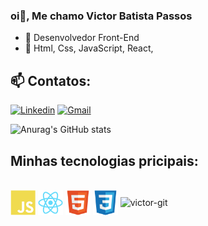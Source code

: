 ### oi👋, Me chamo Victor Batista Passos

- 🔭 Desenvolvedor Front-End
- 🌱 Html, Css, JavaScript, React,
## 📫 Contatos:
  [![Linkedin](https://img.shields.io/badge/LinkedIn-0077B5?style=for-the-badge&logo=linkedin&logoColor=white)](https://www.linkedin.com/in/victor-batista-passos-5805a3201/) [![Gmail](https://img.shields.io/badge/Gmail-D14836?style=for-the-badge&logo=gmail&logoColor=white)](mailto:vbatistapassos@gmail.com)

![Anurag's GitHub stats](https://github-readme-stats.vercel.app/api?username=victorBP02&theme=dark&show_icons=true)

## Minhas tecnologias pricipais:
<div style="display: inline_block"><br>
<img align="center" alt="victor-js" heigth="30" width="40" src="https://raw.githubusercontent.com/devicons/devicon/master/icons/javascript/javascript-plain.svg">
<img align="center" alt="victor-react" heigth="30" width="40" src="https://raw.githubusercontent.com/devicons/devicon/master/icons/react/react-original.svg">
<img align="center" alt="victor-html" heigth="30" width="40" src="https://raw.githubusercontent.com/devicons/devicon/master/icons/html5/html5-original.svg">
<img align="center" alt="victor-css" heigth="30" width="40" src="https://raw.githubusercontent.com/devicons/devicon/master/icons/css3/css3-original.svg">
<img align="center" alt="victor-git" heigth="80" width="80" src="https://img.shields.io/badge/GIT-E44C30?style=for-the-badge&logo=git&logoColor=white">

</div>
